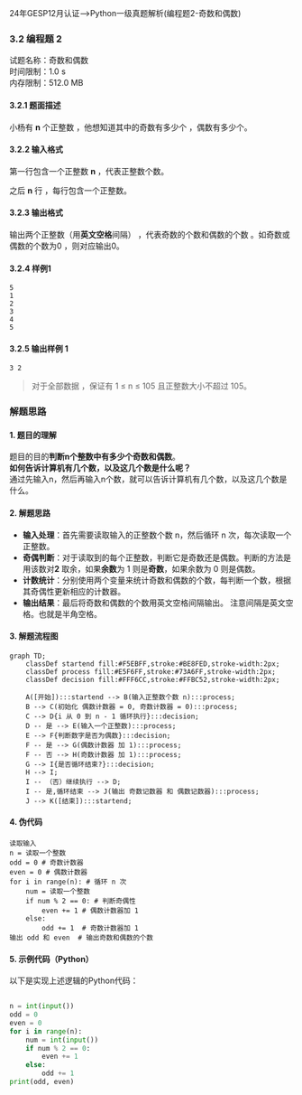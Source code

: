 24年GESP12月认证-->Python一级真题解析(编程题2-奇数和偶数)

### 3.2 编程题 2

试题名称：奇数和偶数  
时间限制：1.0 s  
内存限制：512.0 MB  

#### 3.2.1 题面描述

⼩杨有 **n** 个正整数 ，他想知道其中的奇数有多少个 ，偶数有多少个。

#### 3.2.2 输入格式

第⼀⾏包含⼀个正整数 **n** ，代表正整数个数。

之后 **n** ⾏ ，每⾏包含⼀个正整数。

#### 3.2.3 输出格式

输出两个正整数（⽤**英⽂空格**间隔） ，代表奇数的个数和偶数的个数 。如奇数或偶数的个数为0 ，则对应输出0。

#### 3.2.4 样例1

```
5
1
2
3
4
5
```

#### 3.2.5 输出样例 1

```
3 2
```

>对于全部数据 ，保证有 1 ≤ n ≤ 105 且正整数⼤⼩不超过 105。

### 解题思路

#### 1. 题目的理解

题目的目的**判断n个整数中有多少个奇数和偶数**。  
**如何告诉计算机有几个数，以及这几个数是什么呢？**  
通过先输入n，然后再输入n个数，就可以告诉计算机有几个数，以及这几个数是什么。

#### 2. 解题思路

* **输入处理**：首先需要读取输入的正整数个数 n，然后循环 n 次，每次读取一个正整数。  
* **奇偶判断**：对于读取到的每个正整数，判断它是奇数还是偶数。判断的方法是用该数对**2** 取余，如果**余数**为 1 则是**奇数**，如果余数为 0 则是偶数。
* **计数统计**：分别使用两个变量来统计奇数和偶数的个数，每判断一个数，根据其奇偶性更新相应的计数器。
* **输出结果**：最后将奇数和偶数的个数用英文空格间隔输出。 注意间隔是英文空格。也就是半角空格。

#### 3. 解题流程图

``` mermaid
graph TD;
    classDef startend fill:#F5EBFF,stroke:#BE8FED,stroke-width:2px;
    classDef process fill:#E5F6FF,stroke:#73A6FF,stroke-width:2px;
    classDef decision fill:#FFF6CC,stroke:#FFBC52,stroke-width:2px;

    A([开始]):::startend --> B(输入正整数个数 n):::process;
    B --> C(初始化 偶数计数器 = 0, 奇数计数器 = 0):::process;
    C --> D{i 从 0 到 n - 1 循环执行}:::decision;
    D -- 是 --> E(输入一个正整数):::process;
    E --> F{判断数字是否为偶数}:::decision;
    F -- 是 --> G(偶数计数器 加 1):::process;
    F -- 否 --> H(奇数计数器 加 1):::process;
    G --> I{是否循环结束?}:::decision;
    H --> I;
    I -- （否）继续执行 --> D;
    I -- 是,循环结束 --> J(输出 奇数记数器 和 偶数记数器):::process;
    J --> K([结束]):::startend;

```

#### 4. 伪代码

``` plaintext
读取输入
n = 读取一个整数
odd = 0 # 奇数计数器
even = 0 # 偶数计数器
for i in range(n): # 循环 n 次
    num = 读取一个整数
    if num % 2 == 0: # 判断奇偶性
        even += 1 # 偶数计数器加 1
    else:
        odd += 1  # 奇数计数器加 1
输出 odd 和 even  # 输出奇数和偶数的个数
```

#### 5. 示例代码（Python）

以下是实现上述逻辑的Python代码：

```python
 
n = int(input())
odd = 0
even = 0
for i in range(n):
    num = int(input())
    if num % 2 == 0:
        even += 1
    else:
        odd += 1
print(odd, even)


```

